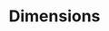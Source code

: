 ---
bigquery: https://console.cloud.google.com/bigquery?p=covid-19-dimensions-ai&page=table&d=data&t=publications
contributors: Digital Science, https://www.digital-science.com/
cost: Free for personal, non-commercial use.
description: Dimensions contains more than 100 million publications, ranging from
  articles published in scholarly journals, books and book chapters, to preprints
  and conference proceedings. All publications are contextualized with linked data
  sets, funding, publications, patents, clinical trials, and policy documents. You
  can also view associated categories, funders, institutions, and researcher profiles.
documentation: https://docs.dimensions.ai/bigquery/index.html
last_edit: 04/06/2022, 07:23:16
location: https://www.dimensions.ai/products/free/
maintained_by: Digital Science, https://www.digital-science.com/
schema_fields:
- funding_gbp
- journal
- open_access_categories_v2
- funding_details
- start_year
- funding_chf
- journal_lists
- category_for
- embargo_date
- supporting_grant_ids
- grant_number
- category_hrcs_hc
- interventions
- organisation_details
- relationships
- funding_cad
- research_org_state_codes
- end_date
- date
- proceedings_title
- funding_currency
- priority_year
- original_assignee_orgs
- abstract
- linkout
- foa_number
- date_normal
- start_date
- category_icrp_ct
- legal_status
- publication_date
- date_inserted
- citation_string
- end_year
- aliases
- address
- publication_ids
- funder_org_countries
- acknowledgements
- conference
- legal_events
- pmid
- altmetrics
- language
- funding_eur
- application_number
- email_address
- patent_ids
- assignee_countries
- acronyms
- funder_org_state_codes
- family_count
- date_print
- funding_amount
- category_rcdc
- conditions
- category_icrp_cso
- filing_year
- date_imported_gbq
- funder_orgs
- active_years
- research_org_city_names
- phase
- funder_org
- registry
- resulting_publication_doi
- research_org_cities
- open_access_categories
- research_org_state_names
- granted_year
- acronym
- current_assignee
- inventor_names
- funder_org_cities
- citations
- researcher_ids
- funding_jpy
- associated_grant_ids
- established
- editors
- kind
- investigators
- brief_title
- year
- publication_year
- category_hra
- original_abstract
- funder_org_acronyms
- pages
- funding_nzd
- title
- cited_by_ids
- external_ids
- book_title
- repository_url
- type
- name
- category_uoa
- source_id
- types
- mesh_headings
- research_org_countries
- assignee_orgs
- resulting_publication_ids
- family_id
- family_members_ids
- jurisdiction
- subtitles
- pmcid
- associated_publication_arxiv_id
- original_title
- labels
- cpc
- id
- categories
- status
- granted_date
- current_assignee_orgs
- associated_publication_pmid
- isbn
- clinical_trial_ids
- license
- doi
- ipcr
- wikipedia_url
- research_org_country_names
- associated_publication_doi
- category_sdg
- filing_status
- issue
- expiration_date
- citations_count
- reference_ids
- original_assignee_countries
- publisher
- metrics
- repository_id
- funding_aud
- links
- date_modified
- expiration_year
- concepts
- funding_usd
- research_orgs
- funding_cny
- priority_date
- arxiv_id
- description
- parent_id
- associated_publication_id
- funder_countries
- category_hrcs_rac
- original_assignee
- gender
- authors
- eisbn
- repository_name
- volume
- book_series_title
- mesh_terms
- created_date
- filing_date
- current_assignee_countries
- date_online
- category_bra
shortname: dimensions
tags:
- scholarly literature
- patents
- funding
- clinical trials
- academic profiles
terms_of_use: 'Use of both the Dimensions COVID-19 dataset and full Dimensions dataset
  are subject to the Dimensions Terms of use: https://www.dimensions.ai/policies-terms-legal '
title: Dimensions
uuid: dcff88bd-fe6b-4fdb-8159-809bf9d7bc1c
---
